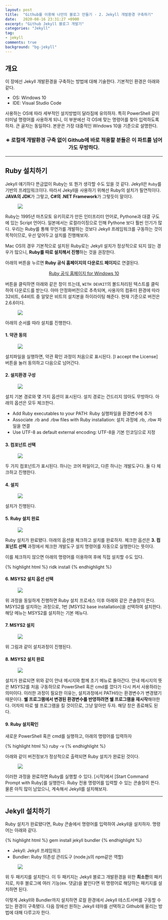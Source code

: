 ```yaml
---
layout: post
title:  "Github를 이용해 나만의 블로그 만들기 - 2. Jekyll 개발환경 구축하기"
date:   2020-08-16 23:31:27 +0900
excerpt: "Github Jekyll 블로그 개발기"
categories: "Jekyll"
tag:
- jekyll
comments: true
background: "bg-jekyll"
---
```


## 개요

이 장에선 Jekyll 개발환경을 구축하는 방법에 대해 기술한다. 기본적인 환경은 아래와 같다.

* OS: Windows 10
* IDE: Visual Studio Code

사용하는 OS에 따라 세부적인 설치방법이 달라짐에 유의하자. 특히 PowerShell 같이 터미널 명령어를 사용하게 되니, 이 부분에선 각 OS에 맞는 명령어를 찾아 입력하도록 하자. 큰 골자는 동일하다. 본문은 가장 대중적인 Windows 10을 기준으로 설명한다.

<center>
	<h3 class="color-red">※ 로컬에 개발환경 구축 없이 Github에 바로 적용할 분들은 이 파트를 넘어가도 무방하다.</h3>
</center>

---
## Ruby 설치하기

Jekyll 얘기하다 뜬금없이 Ruby는 또 뭔가 생각할 수도 있을 것 같다. Jekyll은 `Ruby`를 기반의 프레임워크이다. 따라서 Jekyll을 사용하기 위해선 Ruby의 설치가 필연적이다. **JAVA의 JDK**가 그렇고, **C#의 .NET Framework**가 그렇듯이 말이다.

<figure>
	<a href="https://user-images.githubusercontent.com/50317129/90341585-be61e380-e03b-11ea-9c96-a97b1a14802a.png">
		<img src="https://user-images.githubusercontent.com/50317129/90341585-be61e380-e03b-11ea-9c96-a97b1a14802a.png" />
	</a>
</figure>

Ruby는 1995년 마츠모토 유키히로가 만든 인터프리터 언어로, Pythone과 대결 구도에 있는 Script 언어다. 일본에서는 로컬라이징으로 인해 Pythone 보다 훨씬 인기가 많다. 우리는 Ruby를 통해 무언가를 개발하는 것보다 Jekyll 프레임워크를 구동하는 것이 목적이므로, 우선 덮어두고 설치를 진행해보자.

<span class="color-red">Mac OS의 경우 기본적으로 설치된 Ruby로는 Jekyll 설치가 정상적으로 되지 않는 경우가 많으니, **Ruby를 따로 설치해서 진행**하는 것을 권장한다.</span>

아래의 버튼을 누르면 **Ruby 공식 홈페이지의 다운로드 페이지**로 연결된다.

<center>
	<a href="https://rubyinstaller.org/downloads/" class="btn btn-info" target="_blank">Ruby 공식 홈페이지 for Windows 10</a>
</center>

버튼을 클릭하면 아래와 같은 창이 뜨는데, `WITH DEVKIT`의 볼드처리된 텍스트를 클릭하여 다운로드를 받는다. 아마 안정화버전으로 추측되며, 사용자의 컴퓨터 환경에 따라 32비트, 64비트 중 알맞은 비트의 설치본을 하이라이팅 해준다. 현재 기준으로 버전은 2.6.6이다.

<figure>
	<a href="https://user-images.githubusercontent.com/50317129/90342006-92e0f800-e03f-11ea-8877-b512b194a8fb.png">
		<img src="https://user-images.githubusercontent.com/50317129/90342006-92e0f800-e03f-11ea-8877-b512b194a8fb.png" />
	</a>
</figure>

아래의 순서를 따라 설치를 진행한다.

#### 1. 약관 동의

<figure>
	<a href="https://user-images.githubusercontent.com/50317129/90351259-c1c88f80-e07a-11ea-8ce9-8bc86f6cacbc.png">
		<img src="https://user-images.githubusercontent.com/50317129/90351259-c1c88f80-e07a-11ea-8ce9-8bc86f6cacbc.png" />
	</a>
</figure>

설치파일을 실행하면, 약관 확인 과정이 처음으로 표시된다. [<span class="color-green">I accept the License</span>] 버튼을 눌러 동의하고 다음으로 넘어간다.

#### 2. 설치환경 구성

<figure>
	<a href="https://user-images.githubusercontent.com/50317129/90351270-ca20ca80-e07a-11ea-900a-4886cb0c1101.png">
		<img src="https://user-images.githubusercontent.com/50317129/90351270-ca20ca80-e07a-11ea-900a-4886cb0c1101.png" />
	</a>
</figure>

설치 기본 경로와 몇 가지 옵션이 표시된다. 설치 경로는 건드리지 않아도 무방하다. 아래의 옵션은 모두 체크한다.

* Add Ruby executables to your PATH: Ruby 실행파일을 환경변수에 추가
* Associate .rb and .rbw files with Ruby installation: 설치 과정에 .rb, .rbw 파일을 연결
* Use UTF-8 as default external encoding: UTF-8을 기본 인코딩으로 지정

#### 3. 컴포넌트 선택

<figure>
	<a href="https://user-images.githubusercontent.com/50317129/90351287-d7d65000-e07a-11ea-8734-0710d0bdb76c.png">
		<img src="https://user-images.githubusercontent.com/50317129/90351287-d7d65000-e07a-11ea-8734-0710d0bdb76c.png" />
	</a>
</figure>

두 가지 컴포넌트가 표시된다. 하나는 코어 파일이고, 다른 하나는 개발도구다. 둘 다 체크하고 진행한다.

#### 4. 설치

<figure>
	<a href="https://user-images.githubusercontent.com/50317129/90351429-37346000-e07b-11ea-9234-081d282f5657.png">
		<img src="https://user-images.githubusercontent.com/50317129/90351429-37346000-e07b-11ea-9234-081d282f5657.png" />
	</a>
</figure>

설치가 진행된다.

#### 5. Ruby 설치 완료

<figure>
	<a href="https://user-images.githubusercontent.com/50317129/90351500-61861d80-e07b-11ea-850d-d4fba1010fb4.png">
		<img src="https://user-images.githubusercontent.com/50317129/90351500-61861d80-e07b-11ea-850d-d4fba1010fb4.png" />
	</a>
</figure>

Ruby 설치가 완료됐다. 아래의 옵션을 체크하고 설치를 완료하자. 체크한 옵션은 **3. 컴포넌트 선택** 과정에서 체크한 개발도구 설치 명령어를 자동으로 실행한다는 뜻이다.

이를 체크하지 않으면 아래의 명령어를 이용하여 후에 직접 설치할 수도 있다.

{% highlight html %}
ridk install
{% endhighlight %}

#### 6. MSYS2 설치 옵션 선택

<figure>
	<a href="https://user-images.githubusercontent.com/50317129/90351531-75ca1a80-e07b-11ea-946b-090d25fffb2e.png">
		<img src="https://user-images.githubusercontent.com/50317129/90351531-75ca1a80-e07b-11ea-946b-090d25fffb2e.png" />
	</a>
</figure>

위 과정을 동일하게 진행하면 Ruby 설치 프로세스 이후 아래와 같은 콘솔창이 뜬다. MSYS2를 설치하는 과정으로, 1번 [<span class="color-green">MSYS2 base installation</span>]을 선택하여 설치한다.
해당 메뉴는 MSYS2를 설치하는 기본 메뉴다.

#### 7. MSYS2 설치

<figure>
	<a href="https://user-images.githubusercontent.com/50317129/90351531-75ca1a80-e07b-11ea-946b-090d25fffb2e.png">
		<img src="https://user-images.githubusercontent.com/50317129/90351531-75ca1a80-e07b-11ea-946b-090d25fffb2e.png" />
	</a>
</figure>

위 그림과 같이 설치과정이 진행된다.

#### 8. MSYS2 설치 완료

<figure>
	<a href="https://user-images.githubusercontent.com/50317129/90351553-89758100-e07b-11ea-82b2-27cc5581ded8.png">
		<img src="https://user-images.githubusercontent.com/50317129/90351553-89758100-e07b-11ea-82b2-27cc5581ded8.png" />
	</a>
</figure>

설치가 완료되면 위와 같이 안내 메시지와 함께 초기 메뉴로 돌아간다.
안내 메시지의 뜻은 MSYS2를 처음 구동하므로 PowerShell 혹은 cmd를 껐다가 다시 켜서 사용하라는 의미이다. 이러한 과정이 필요한 이유는, 설치과정에서 PATH라는 환경변수가 변경됐기 때문이다. **쉘 프로그램에서 변경된 환경변수를 반영하려면 쉘 프로그램을 재시작**해야한다. 어차피 따로 쉘 프로그램을 킬 것이므로, 그냥 알아만 두자. 해당 창은 종료해도 된다.

#### 9. Ruby 설치확인

새로운 PowerShell 혹은 cmd를 실행하고, 아래의 명령어를 입력하자

{% highlight html %}
ruby -v
{% endhighlight %}

아래와 같이 버전정보가 정상적으로 출력되면 Ruby 설치가 완료된 것이다.

<figure>
	<a href="https://user-images.githubusercontent.com/50317129/90352697-0f46fb80-e07f-11ea-9818-54c2045859c2.png">
		<img src="https://user-images.githubusercontent.com/50317129/90352697-0f46fb80-e07f-11ea-9818-54c2045859c2.png" />
	</a>
</figure>

이러한 과정을 완료하면 Ruby를 실행할 수 있다. [시작]에서 [Start Command Prompt with Ruby]를 실행한다. Ruby 전용 명령어를 입력할 수 있는 콘솔창이 뜬다. 물론 아직 많이 남았으니, 계속해서 Jekyll를 설치해보자.

---
## Jekyll 설치하기

Ruby 설치가 완료됐다면, Ruby 콘솔에서 명령어를 입력하여 Jekyll을 설치하자. 명령어는 아래와 같다.

{% highlight html %}
gem install jekyll bundler
{% endhighlight %}

* Jekyll: Jekyll 프레임워크
* Bundler: Ruby 의존성 관리도구 (node.js의 npm같은 역할)

<figure>
	<a href="https://user-images.githubusercontent.com/50317129/90351661-d9ecde80-e07b-11ea-9877-34e263d4852b.png">
		<img src="https://user-images.githubusercontent.com/50317129/90351661-d9ecde80-e07b-11ea-9877-34e263d4852b.png" />
	</a>
</figure>

위 두 패키지를 설치한다. 이 두 패키지는 Jekyll 블로그 개발환경을 위한 **최소한**의 패키지로, 차후 블로그에 여러 기능(ex. 댓글)을 붙인다면 위 명령어로 해당하는 패키지를 설치하면 된다.

이렇게 Jekyll와 Bundler까지 설치하면 로컬 환경에서 Jekyll 테스트서버를 구동할 수 있는 환경이 구축됐다. 다음 장에선 원하는 Jekyll 테마를 선택하고 Github에 올리는 방법에 대해 다루고자 한다.